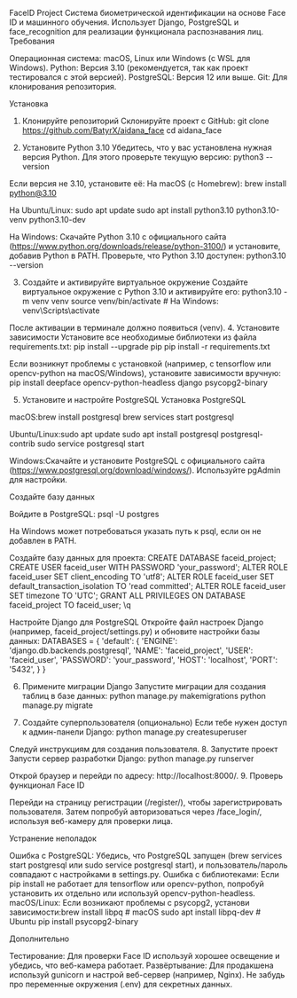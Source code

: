 FaceID Project
Система биометрической идентификации на основе Face ID и машинного обучения. Использует Django, PostgreSQL и face_recognition для реализации функционала распознавания лиц.
Требования

Операционная система: macOS, Linux или Windows (с WSL для Windows).
Python: Версия 3.10 (рекомендуется, так как проект тестировался с этой версией).
PostgreSQL: Версия 12 или выше.
Git: Для клонирования репозитория.

Установка
1. Клонируйте репозиторий
Склонируйте проект с GitHub:
git clone https://github.com/BatyrX/aidana_face
cd aidana_face

2. Установите Python 3.10
Убедитесь, что у вас установлена нужная версия Python. Для этого проверьте текущую версию:
python3 --version

Если версия не 3.10, установите её:
На macOS (с Homebrew):
brew install python@3.10

На Ubuntu/Linux:
sudo apt update
sudo apt install python3.10 python3.10-venv python3.10-dev

На Windows:
Скачайте Python 3.10 с официального сайта (https://www.python.org/downloads/release/python-3100/) и установите, добавив Python в PATH.
Проверьте, что Python 3.10 доступен:
python3.10 --version

3. Создайте и активируйте виртуальное окружение
Создайте виртуальное окружение с Python 3.10 и активируйте его:
python3.10 -m venv venv
source venv/bin/activate  # На Windows: venv\Scripts\activate

После активации в терминале должно появиться (venv).
4. Установите зависимости
Установите все необходимые библиотеки из файла requirements.txt:
pip install --upgrade pip
pip install -r requirements.txt

Если возникнут проблемы с установкой (например, с tensorflow или opencv-python на macOS/Windows), установите зависимости вручную:
pip install deepface opencv-python-headless django psycopg2-binary

5. Установите и настройте PostgreSQL
Установка PostgreSQL

macOS:brew install postgresql
brew services start postgresql


Ubuntu/Linux:sudo apt update
sudo apt install postgresql postgresql-contrib
sudo service postgresql start


Windows:Скачайте и установите PostgreSQL с официального сайта (https://www.postgresql.org/download/windows/). Используйте pgAdmin для настройки.

Создайте базу данных

Войдите в PostgreSQL:
psql -U postgres

На Windows может потребоваться указать путь к psql, если он не добавлен в PATH.

Создайте базу данных для проекта:
CREATE DATABASE faceid_project;
CREATE USER faceid_user WITH PASSWORD 'your_password';
ALTER ROLE faceid_user SET client_encoding TO 'utf8';
ALTER ROLE faceid_user SET default_transaction_isolation TO 'read committed';
ALTER ROLE faceid_user SET timezone TO 'UTC';
GRANT ALL PRIVILEGES ON DATABASE faceid_project TO faceid_user;
\q



Настройте Django для PostgreSQL
Откройте файл настроек Django (например, faceid_project/settings.py) и обновите настройки базы данных:
DATABASES = {
    'default': {
        'ENGINE': 'django.db.backends.postgresql',
        'NAME': 'faceid_project',
        'USER': 'faceid_user',
        'PASSWORD': 'your_password',
        'HOST': 'localhost',
        'PORT': '5432',
    }
}

6. Примените миграции Django
Запустите миграции для создания таблиц в базе данных:
python manage.py makemigrations
python manage.py migrate

7. Создайте суперпользователя (опционально)
Если тебе нужен доступ к админ-панели Django:
python manage.py createsuperuser

Следуй инструкциям для создания пользователя.
8. Запустите проект
Запусти сервер разработки Django:
python manage.py runserver

Открой браузер и перейди по адресу: http://localhost:8000/.
9. Проверь функционал Face ID

Перейди на страницу регистрации (/register/), чтобы зарегистрировать пользователя.
Затем попробуй авторизоваться через /face_login/, используя веб-камеру для проверки лица.

Устранение неполадок

Ошибка с PostgreSQL: Убедись, что PostgreSQL запущен (brew services start postgresql или sudo service postgresql start), и пользователь/пароль совпадают с настройками в settings.py.
Ошибка с библиотеками: Если pip install не работает для tensorflow или opencv-python, попробуй установить их отдельно или используй opencv-python-headless.
macOS/Linux: Если возникают проблемы с psycopg2, установи зависимости:brew install libpq  # macOS
sudo apt install libpq-dev  # Ubuntu
pip install psycopg2-binary



Дополнительно

Тестирование: Для проверки Face ID используй хорошее освещение и убедись, что веб-камера работает.
Развёртывание: Для продакшена используй gunicorn и настрой веб-сервер (например, Nginx). Не забудь про переменные окружения (.env) для секретных данных.

